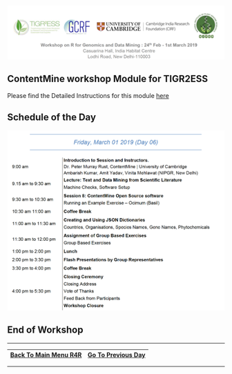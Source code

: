 <img src = /Images/R4R_header.png>

## ContentMine workshop Module for TIGR2ESS

Please find the Detailed Instructions for this module <a href=https://github.com/petermr/tigr2ess/blob/master/PROGRAM.md>here</a>

## Schedule of the Day

<img src = /Images/Day06.png>
     
## End of Workshop
---
<a href="../Readme.md"><span class="glyphicon glyphicon-menu-left" aria-hidden="true"></span><span class="sr-only">Back To Main Menu R4R </span></a> | <a href="/Documents/Day05.md"><span class="glyphicon glyphicon-menu-right" aria-hidden="true"></span><span class="sr-only">Go To Previous Day</span></a> 
--- | --- 


---
